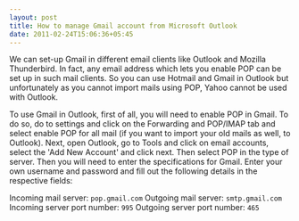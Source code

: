```yaml
---
layout: post
title: How to manage Gmail account from Microsoft Outlook
date: 2011-02-24T15:06:36+05:45
---
```


We can set-up Gmail in different email clients like Outlook and Mozilla Thunderbird. In fact, any email address which lets you enable POP can be set up in such mail clients. So you can use Hotmail and Gmail in Outlook but unfortunately as you cannot import mails using POP, Yahoo cannot be used with Outlook.

To use Gmail in Outlook, first of all, you will need to enable POP in Gmail. To do so, do to settings and click on the Forwarding and POP/IMAP tab and select enable POP for all mail (if you want to import your old mails as well, to Outlook). Next, open Outlook, go to Tools and click on email accounts, select the 'Add New Account' and click next. Then select POP in the type of server. Then you will need to enter the specifications for Gmail. Enter your own username and password and fill out the following details in the respective fields:

Incoming mail server: `pop.gmail.com`
Outgoing mail server: `smtp.gmail.com`
Incoming server port number: `995`
Outgoing server port number: `465`